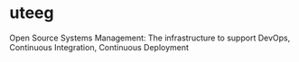 uteeg
=====

Open Source Systems Management: The infrastructure to support DevOps, Continuous Integration, Continuous Deployment